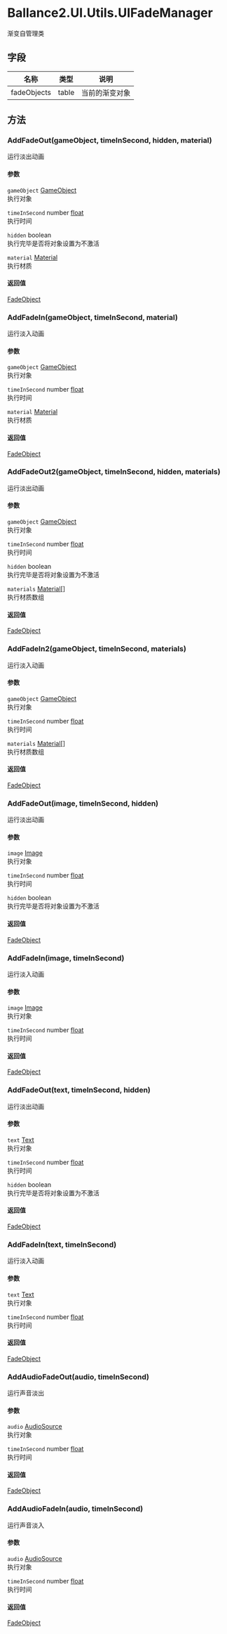 ﻿# Ballance2.UI.Utils.UIFadeManager 
渐变自管理类

## 字段

|名称|类型|说明|
|---|---|---|
|fadeObjects|table |当前的渐变对象|

## 方法



### AddFadeOut(gameObject, timeInSecond, hidden, material)

运行淡出动画


#### 参数


`gameObject` [GameObject](https://docs.unity3d.com/ScriptReference/GameObject.html) <br/>执行对象

`timeInSecond` number [float](../types.md)<br/>执行时间

`hidden` boolean <br/>执行完毕是否将对象设置为不激活

`material` [Material](https://docs.unity3d.com/ScriptReference/Material.html) <br/>执行材质



#### 返回值

[FadeObject](./Ballance2.UI.Utils.FadeObject.md) <br/>


### AddFadeIn(gameObject, timeInSecond, material)

运行淡入动画


#### 参数


`gameObject` [GameObject](https://docs.unity3d.com/ScriptReference/GameObject.html) <br/>执行对象

`timeInSecond` number [float](../types.md)<br/>执行时间

`material` [Material](https://docs.unity3d.com/ScriptReference/Material.html) <br/>执行材质



#### 返回值

[FadeObject](./Ballance2.UI.Utils.FadeObject.md) <br/>


### AddFadeOut2(gameObject, timeInSecond, hidden, materials)

运行淡出动画


#### 参数


`gameObject` [GameObject](https://docs.unity3d.com/ScriptReference/GameObject.html) <br/>执行对象

`timeInSecond` number [float](../types.md)<br/>执行时间

`hidden` boolean <br/>执行完毕是否将对象设置为不激活

`materials` [Material[]](https://docs.unity3d.com/ScriptReference/Material[].html) <br/>执行材质数组



#### 返回值

[FadeObject](./Ballance2.UI.Utils.FadeObject.md) <br/>


### AddFadeIn2(gameObject, timeInSecond, materials)

运行淡入动画


#### 参数


`gameObject` [GameObject](https://docs.unity3d.com/ScriptReference/GameObject.html) <br/>执行对象

`timeInSecond` number [float](../types.md)<br/>执行时间

`materials` [Material[]](https://docs.unity3d.com/ScriptReference/Material[].html) <br/>执行材质数组



#### 返回值

[FadeObject](./Ballance2.UI.Utils.FadeObject.md) <br/>


### AddFadeOut(image, timeInSecond, hidden)

运行淡出动画


#### 参数


`image` [Image](https://docs.unity3d.com/ScriptReference/UI.Image.html) <br/>执行对象

`timeInSecond` number [float](../types.md)<br/>执行时间

`hidden` boolean <br/>执行完毕是否将对象设置为不激活



#### 返回值

[FadeObject](./Ballance2.UI.Utils.FadeObject.md) <br/>


### AddFadeIn(image, timeInSecond)

运行淡入动画


#### 参数


`image` [Image](https://docs.unity3d.com/ScriptReference/UI.Image.html) <br/>执行对象

`timeInSecond` number [float](../types.md)<br/>执行时间



#### 返回值

[FadeObject](./Ballance2.UI.Utils.FadeObject.md) <br/>


### AddFadeOut(text, timeInSecond, hidden)

运行淡出动画


#### 参数


`text` [Text](https://docs.unity3d.com/ScriptReference/UI.Text.html) <br/>执行对象

`timeInSecond` number [float](../types.md)<br/>执行时间

`hidden` boolean <br/>执行完毕是否将对象设置为不激活



#### 返回值

[FadeObject](./Ballance2.UI.Utils.FadeObject.md) <br/>


### AddFadeIn(text, timeInSecond)

运行淡入动画


#### 参数


`text` [Text](https://docs.unity3d.com/ScriptReference/UI.Text.html) <br/>执行对象

`timeInSecond` number [float](../types.md)<br/>执行时间



#### 返回值

[FadeObject](./Ballance2.UI.Utils.FadeObject.md) <br/>


### AddAudioFadeOut(audio, timeInSecond)

运行声音淡出


#### 参数


`audio` [AudioSource](https://docs.unity3d.com/ScriptReference/AudioSource.html) <br/>执行对象

`timeInSecond` number [float](../types.md)<br/>执行时间



#### 返回值

[FadeObject](./Ballance2.UI.Utils.FadeObject.md) <br/>


### AddAudioFadeIn(audio, timeInSecond)

运行声音淡入


#### 参数


`audio` [AudioSource](https://docs.unity3d.com/ScriptReference/AudioSource.html) <br/>执行对象

`timeInSecond` number [float](../types.md)<br/>执行时间



#### 返回值

[FadeObject](./Ballance2.UI.Utils.FadeObject.md) <br/>
